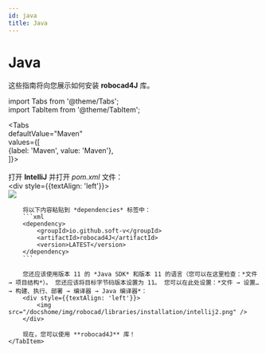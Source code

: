 ```yaml
---
id: java
title: Java
---
```


# Java

这些指南将向您展示如何安装 **robocad4J** 库。  

import Tabs from '@theme/Tabs';  
import TabItem from '@theme/TabItem';  

<Tabs  
    defaultValue="Maven"  
    values={[  
        {label: 'Maven', value: 'Maven'},  
    ]}>  
    <TabItem value="Maven">  
        打开 **IntelliJ** 并打开 *pom.xml* 文件：  
        <div style={{textAlign: 'left'}}>  
            <img src="/docshome/img/robocad/libraries/installation/intellij1.png" />  
        </div>  

        将以下内容粘贴到 *dependencies* 标签中：  
        ```xml  
        <dependency>  
            <groupId>io.github.soft-v</groupId>  
            <artifactId>robocad4J</artifactId>  
            <version>LATEST</version>  
        </dependency>  
        ```  

        您还应该使用版本 11 的 *Java SDK* 和版本 11 的语言（您可以在这里检查：*文件 → 项目结构*）。 您还应该将目标字节码版本设置为 11。 您可以在此处设置：*文件 → 设置… → 构建、执行、部署 → 编译器 → Java 编译器*：  
        <div style={{textAlign: 'left'}}>  
            <img src="/docshome/img/robocad/libraries/installation/intellij2.png" />  
        </div>  

        现在，您可以使用 **robocad4J** 库！  
    </TabItem>  
</Tabs>  
